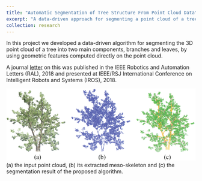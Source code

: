 ```yaml
---
title: "Automatic Segmentation of Tree Structure From Point Cloud Data"
excerpt: "A data-driven approach for segmenting a point cloud of a tree into its components, using curvature features.<br/> <img src='/images/tree_segmentation.gif'>"
collection: research
---
```

  
In this project we developed a data-driven algorithm for segmenting the 3D point cloud of a tree into two main components, branches and leaves, by using geometric features computed directly on the point cloud. 

A journal [letter](../../publication/2018-06-21-Automatic-Segmentation-Trees) on this was published in the IEEE Robotics and Automation Letters (RAL), 2018 and presented at IEEE/RSJ International Conference on Intelligent Robots and Systems (IROS), 2018.

<img src='/images/tree_segmentation.gif'>  
(a) the input point cloud, (b) its extracted meso-skeleton and (c) the segmentation result of the proposed algorithm.